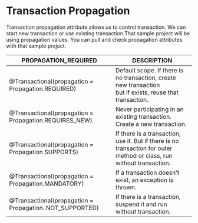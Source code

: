 # Transaction Propagation

Transaction propagation attribute allows us to
control transaction. We can start new transaction or use existing
transaction.That sample project will be using propagation values.
You can pull and check propagation attributes with 
that sample project.

| PROPAGATION_REQUIRED                       | DESCRIPTION                                                                                                  |
|--------------------------------------------|--------------------------------------------------------------------------------------------------------------|
| @Transactional(propagation = Propagation.REQUIRED) | Default scope. If there is no transaction, create new transaction<br/>but if exists, reuse that transaction. |
| @Transactional(propagation = Propagation.REQUIRES_NEW) | Never participating in an existing transaction. Create a new transaction.                                    |
| @Transactional(propagation = Propagation.SUPPORTS) | If there is a transaction, use it. But if there is no transaction for outer method or class, run without transaction.                                                                                          
| @Transactional(propagation = Propagation.MANDATORY) | If a transaction doesn’t exist, an exception is thrown.                                                                                               
| @Transactional(propagation = Propagation..NOT_SUPPORTED)     | If there is a transaction, suspend it and run without transaction.                                                                                                 
